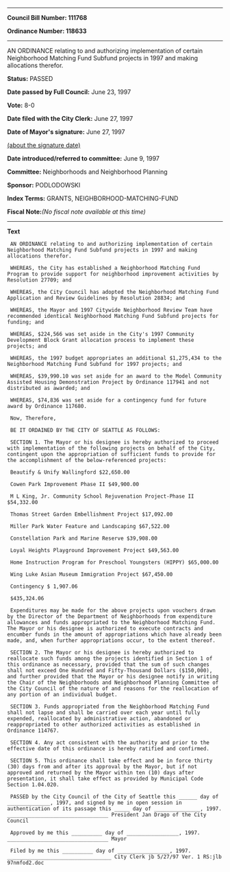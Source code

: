 

********

**Council Bill Number: 111768**
   
**Ordinance Number: 118633**
********

 AN ORDINANCE relating to and authorizing implementation of certain Neighborhood Matching Fund Subfund projects in 1997 and making allocations therefor.

**Status:** PASSED
   
**Date passed by Full Council:** June 23, 1997
   
**Vote:** 8-0
   
**Date filed with the City Clerk:** June 27, 1997
   
**Date of Mayor's signature:** June 27, 1997
   
[(about the signature date)](/~public/approvaldate.htm)
   
   
   
**Date introduced/referred to committee:** June 9, 1997
   
**Committee:** Neighborhoods and Neighborhood Planning
   
**Sponsor:** PODLODOWSKI
   
   
**Index Terms:** GRANTS, NEIGHBORHOOD-MATCHING-FUND

**Fiscal Note:**_(No fiscal note available at this time)_

********

**Text**
   
```
 AN ORDINANCE relating to and authorizing implementation of certain Neighborhood Matching Fund Subfund projects in 1997 and making allocations therefor.

 WHEREAS, the City has established a Neighborhood Matching Fund Program to provide support for neighborhood improvement activities by Resolution 27709; and

 WHEREAS, the City Council has adopted the Neighborhood Matching Fund Application and Review Guidelines by Resolution 28834; and

 WHEREAS, the Mayor and 1997 Citywide Neighborhood Review Team have recommended identical Neighborhood Matching Fund Subfund projects for funding; and

 WHEREAS, $224,566 was set aside in the City's 1997 Community Development Block Grant allocation process to implement these projects; and

 WHEREAS, the 1997 budget appropriates an additional $1,275,434 to the Neighborhood Matching Fund Subfund for 1997 projects; and

 WHEREAS, $39,990.10 was set aside for an award to the Model Community Assisted Housing Demonstration Project by Ordinance 117941 and not distributed as awarded; and

 WHEREAS, $74,836 was set aside for a contingency fund for future award by Ordinance 117680.

 Now, Therefore,

 BE IT ORDAINED BY THE CITY OF SEATTLE AS FOLLOWS:

 SECTION 1. The Mayor or his designee is hereby authorized to proceed with implementation of the following projects on behalf of the City, contingent upon the appropriation of sufficient funds to provide for the accomplishment of the below-referenced projects:

 Beautify & Unify Wallingford $22,650.00

 Cowen Park Improvement Phase II $49,900.00

 M L King, Jr. Community School Rejuvenation Project-Phase II $54,332.00

 Thomas Street Garden Embellishment Project $17,092.00

 Miller Park Water Feature and Landscaping $67,522.00

 Constellation Park and Marine Reserve $39,908.00

 Loyal Heights Playground Improvement Project $49,563.00

 Home Instruction Program for Preschool Youngsters (HIPPY) $65,000.00

 Wing Luke Asian Museum Immigration Project $67,450.00

 Contingency $ 1,907.06

 $435,324.06

 Expenditures may be made for the above projects upon vouchers drawn by the Director of the Department of Neighborhoods from expenditure allowances and funds appropriated to the Neighborhood Matching Fund. The Mayor or his designee is authorized to execute contracts and encumber funds in the amount of appropriations which have already been made, and, when further appropriations occur, to the extent thereof.

 SECTION 2. The Mayor or his designee is hereby authorized to reallocate such funds among the projects identified in Section 1 of this ordinance as necessary, provided that the sum of such changes shall not exceed One Hundred and Fifty-Thousand Dollars ($150,000), and further provided that the Mayor or his designee notify in writing the Chair of the Neighborhoods and Neighborhood Planning Committee of the City Council of the nature of and reasons for the reallocation of any portion of an individual budget.

 SECTION 3. Funds appropriated from the Neighborhood Matching Fund shall not lapse and shall be carried over each year until fully expended, reallocated by administrative action, abandoned or reappropriated to other authorized activities as established in Ordinance 114767.

 SECTION 4. Any act consistent with the authority and prior to the effective date of this ordinance is hereby ratified and confirmed.

 SECTION 5. This ordinance shall take effect and be in force thirty (30) days from and after its approval by the Mayor, but if not approved and returned by the Mayor within ten (10) days after presentation, it shall take effect as provided by Municipal Code Section 1.04.020.

 PASSED by the City Council of the City of Seattle this ______ day of ______________, 1997, and signed by me in open session in authentication of its passage this _____ day of _______________, 1997. _________________________________ President Jan Drago of the City Council

 Approved by me this __________ day of _________________, 1997. _________________________________ Mayor

 Filed by me this __________ day of _________________, 1997. __________________________________ City Clerk jb 5/27/97 Ver. 1 RS:jlb 97nmfod2.doc

```
